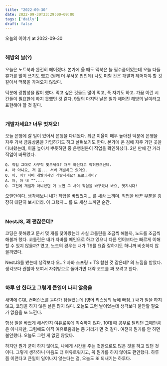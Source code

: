 ```yaml
---
title: "2022-09-30"
date: 2022-09-30T23:29:00+09:00
tags: ['daily']
draft: false
---
```

오늘의 이야기 at 2022-09-30
<!--more--> 

#
### 해방의 날(?)
오늘은 노트북과 완전히 헤어졌다. 
본가에 올 때도 맥북은 늘 필수품이었는데 오늘 다들 휴가를 많이 쓰기도 했고 (원래 더 무서운 법인데) 나도 며칠 간은 개발과 헤어져야 할 것 같아서 맥북을 가져오지 않았다.

덕분에 광합성을 많이 했다. 
먹고 싶은 것들도 많이 먹고, 푹 자기도 하고. 
가끔 이런 시간들이 필요한데 하지 못했던 것 같다. 
9월의 마지막 날은 일과 헤어진 해방의 날이라고 표현해야 할 것 같다.


#
### 개발자세요? 너무 멋져요!
오늘 은행에 갈 일이 있어서 은행을 다녀왔다. 
최근 이율이 매우 높아진 덕분에 은행을 자주 가서 금융상품을 가입하기도 하고 살펴보기도 한다. 
본가에 온 김에 자주 가던 곳을 다녀왔는데, 이율 높아서 뿌듯하던 중 은행원분이 직업을 확인하셨다. 
2년 만에 간 거라 직업이 바뀌었다.

```
Q. 직업 그대로 사무직 맞으세요? 재무 하신다고 적혀있으신데.
A. 아 아니요, 저 음... 서버 개발하고 있어요.
Q. 아, 아? 서버 개발이시면 개발자세요? 프로그래머?
A. 아, 아 네 ^^....
Q. 그전에 개발자 아니셨던 거 보면 그 사이 직업을 바꾸셨나 봐요, 멋지시다!
```
오랜만이다. 생각해보니 내가 직업을 바꿨었지... 를 새삼 느끼며. 직업을 바꾼 부분을 굉장히 대단히 보시더라. 아 그랬지... 를 또 새삼 느끼던 순간.


#
### NestJS, 꽤 괜찮은데?
코딩은 못해봤고 문서 몇 개를 찾아봤는데 사실 코틀린을 조금씩 해볼까, 노드를 조금씩 해볼까 했다. 
코틀린은 내가 자바를 메인으로 하고 있으니 다른 언어보다는 빠르게 이해할 수 있지 않을까? 였고, 노드의 경우는 내가 TS를 요즘 잘하기도 하니까 비슷하지 않을까였다.

NestJS를 봤는데 생각보다 오...? 자바 스프링 + TS 합친 것 같은데? 의 느낌을 받았다. 
생각보다 괜찮아 보여서 자취방으로 돌아가면 대략 코드를 짜 보려고 한다.


#
### 하루 안 한다고 그렇게 큰일이 나지 않음을
새벽에 GQL 컨퍼런스를 듣다가 잠들었는데 (영어 리스닝의 늪에 빠짐..) 
내가 일을 하지 않고, 코딩을 하지 않은 날은 많지 않다. 
오늘도 그런 날이었는데 생각보다 불안할 필요가 없음을 또 느낀다.

항상 일을 바쁘게 해서인지 여유로움에 익숙하지 않다. 
10대 때 공부로 달리던 그때만큼은 아니지만, 그럼에도 아직 여유로움과는 좀 거리가 먼 것 같다. 
여전히 뭔가를 안 하면 불안했다. 
오늘도 그런 게 없진 않았다.

하지만 뭔가 굳이 하지 않아도, 나에게 시간을 주는 것만으로도 많은 것을 하고 있던 것이다. 
그렇게 생각하니 마음도 더 여유로워지고, 꼭 뭔가를 하지 않아도 편안했다. 
하루쯤 이런다고 큰일이 일어나지 않는다는 걸, 오늘도 또 되새기는 하루다.



